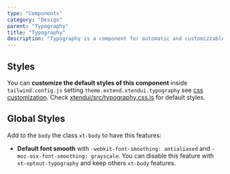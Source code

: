 ```yaml
---
type: "Components"
category: "Design"
parent: "Typography"
title: "Typography"
description: "Typography is a component for automatic and customizzable styling of blank html content tags."
---
```


## Styles

You can **customize the default styles of this component** inside `tailwind.config.js` setting `theme.extend.xtendui.typography` see [css customization](/components/global/preset#customization). Check [xtendui/src/typography.css.js](https://github.com/xtendui/xtendui/blob/beta/src/typography.css.js) for default styles.

## Global Styles

Add to the `body` the class `xt-body` to have this features:

* **Default font smooth** with `-webkit-font-smoothing: antialiased` and `-moz-osx-font-smoothing: grayscale`. You can disable this feature with `xt-optout-typography` and keep others `xt-body` features.
